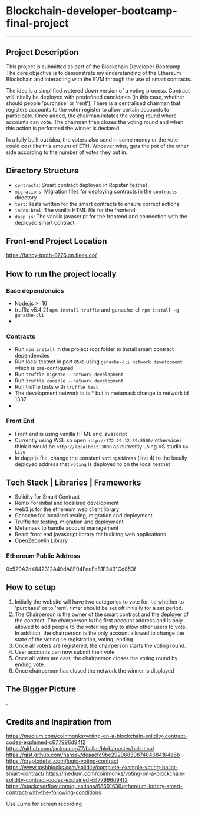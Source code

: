 # Blockchain-developer-bootcamp-final-project
---
## Project Description
This project is submitted as part of the Blockchain Developer Bootcamp. The core objective is to demonstrate my understanding of the Ethereum Blockchain and interacting with the EVM through the use of smart contracts. 

The idea is a simplified watered down version of a voting process. Contract will initally be deployed with predefined candidates (in this case, whether should people 'purchase' or 'rent'). There is a centralised chairman that registers accounts to the voter register to allow certain accounts to participate. Once added, the chairman initates the voting round where accounts can vote. The chairman then closes the voting round and when this action is performed the winner is declared. 

In a fully built out idea, the voters also send in some money or the vote could cost like this amount of ETH. Whoever wins, gets the pot of the other side according to the number of votes they put in. 

## Directory Structure
- `contracts`: Smart contract deployed in Ropsten testnet
- `migrations`: Migration files for deploying contracts in the `contracts` directory
- `test`: Tests written for the smart contracts to ensure correct actions
- `index.html`: The vanilla HTML file for the frontend
- `dapp.js`: The vanilla javascript for the frontend and connection with the deployed smart contract

## Front-end Project Location
https://fancy-tooth-9776.on.fleek.co/


## How to run the project locally
### Base dependencies
- Node.js >=16
- truffle v5.4.21 `npm install truffle` and ganache-cli `npm install -g ganache-cli`
- 
### Contracts
- Run `npm install` in the project root folder to install smart contract dependencies
- Run local testnet in port `8545` using `ganache-cli network development` which is pre-configured
- Run `truffle migrate --network development`
- Run `truffle console --network development`
- Run truffle tests with `truffle test`
- The development network id is * but in metamask change to network id 1337
- 

### Front End
- Front end is using vanilla HTML and javascript  
- Currently using WSL so open `http://172.29.12.39:5500/` otherwise i think it would be `http://localhost:3000` as currently using VS studio `Go Live`
- In dapp.js file, change the constant `votingAddress` (line 4) to the locally deployed address that `voting` is deployed to on the local testnet

## Tech Stack | Libraries | Frameworks
- Solidity for Smart Contract 
- Remix for initial and localised development
- web3.js for the ethereum web client library
- Ganache for localised testing, migration and deployment
- Truffle for testing, migration and deployment
- Metamask to handle account management 
- React front end javascript library for building web applications
- OpenZeppelin Library

### Ethereum Public Address 
0x520A2d4842312A49dA8E04FedFe81F3431Cd853f 

  
## How to setup 
1. Initially the website will have two categories to vote for, i.e whether to 'purchase' or to 'rent'.  timer should be set off initially for a set period. 
2. The Chairperson is the owner of the smart contract and the deployer of the contract. The chairperson is the first account address and is only allowed to add people to the voter registry to allow other users to vote. In addition, the chairperson is the only account allowed to change the state of the voting i.e registration, voting, ending
3. Once all voters are registered, the chairperson starts the voting round. 
4. User accounts can now submit their vote
5. Once all votes are cast, the chairperson closes the voting round by ending vote. 
6. Once chairperson has closed the network the winner is displayed

## The Bigger Picture
. 


## Credits and Inspiration from
https://medium.com/coinmonks/voting-on-a-blockchain-solidity-contract-codes-explained-c677996d94f2
https://github.com/jacksonng77/ballot/blob/master/ballot.sol
https://gist.github.com/hanssv/deaacfc9be2929683087484684164e6b
https://cryptodetail.com/logic-voting-contract
https://www.toshblocks.com/solidity/complete-example-voting-ballot-smart-contract/
https://medium.com/coinmonks/voting-on-a-blockchain-solidity-contract-codes-explained-c677996d94f2
https://stackoverflow.com/questions/68691636/ethereum-lottery-smart-contract-with-the-following-conditions


Use Lume for screen recording